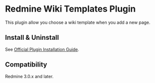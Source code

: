Redmine Wiki Templates Plugin
=================

This plugin allow you choose a wiki template when you add a new page.


Install & Uninstall
---------

See [Official Plugin Installation Guide](http://www.redmine.org/projects/redmine/wiki/Plugins).


Compatibility
---------

Redmine 3.0.x and later.
